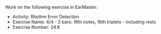 Work on the following exercise in EarMaster:
- Activity: Rhythm Error Detection
- Exercise Name: 4/4 - 2 bars: 16th notes, 16th triplets - including rests
- Exercise Number: 24.8
